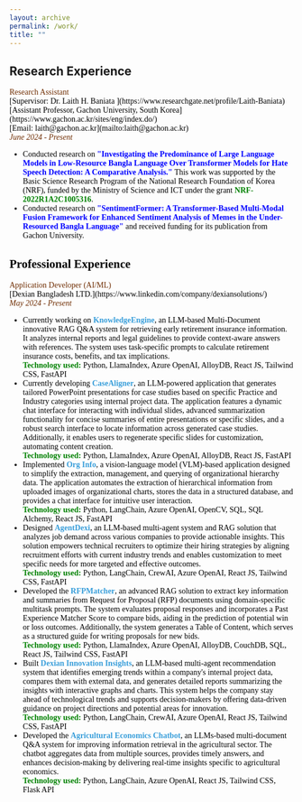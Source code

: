 ```yaml
---
layout: archive
permalink: /work/
title: ""
---
```


## Research Experience 
<span style="font-family:Trebuchet MS; color:black;">
<span style="color:#6E2C00">Research Assistant</span><br/>
[Supervisor: <span style="color:black; display:inline;"> Dr. Laith H. Baniata </span>](https://www.researchgate.net/profile/Laith-Baniata)<br/>
[Assistant Professor, Gachon University, South Korea](https://www.gachon.ac.kr/sites/eng/index.do/)<br/>
[Email: laith@gachon.ac.kr](mailto:laith@gachon.ac.kr)<br/>
<span style="color:#6E2C00"><em>June 2024 - Present</em></span>
<ul style="font-family:Trebuchet MS; color:black;">

<li>Conducted research on <b style="color:blue">"Investigating the Predominance of Large Language Models in Low-Resource Bangla Language Over Transformer Models for Hate Speech Detection: A Comparative Analysis."</b> This work was supported by the Basic Science Research Program of the National Research Foundation of Korea (NRF), funded by the Ministry of Science and ICT under the grant<b><span style="color:green; display:inline;"> NRF-2022R1A2C1005316</span></b>.</li>

<li>Conducted research on <b style="color:blue">"SentimentFormer: A Transformer-Based Multi-Modal Fusion Framework for Enhanced Sentiment Analysis of Memes in the Under-Resourced Bangla Language"</b> and received funding for its publication from Gachon University.</li>
</ul>


## Professional Experience
<!-- Senior Lecturer -->
<span style="font-family:Trebuchet MS; color:black;">
<span style="color:#6E2C00">Application Developer (AI/ML)</span><br/>
[Dexian Bangladesh LTD.](https://www.linkedin.com/company/dexiansolutions/)<br/> 
<span style="color:#6E2C00"><em>May 2024 - Present</em></span> 

<ul style="font-family:Trebuchet MS; color:black;"> 

<li>Currently working on <b style="color:#389EDA">KnowledgeEngine</b>, an LLM-based Multi-Document innovative RAG Q&A system for retrieving early retirement insurance information. It analyzes internal reports and legal guidelines to provide context-aware answers with references. The system uses task-specific prompts to calculate retirement insurance costs, benefits, and tax implications.
<br>
<b><span style="color:green; display:inline;"> Technology used: </span> </b> Python, LlamaIndex, Azure OpenAI, AlloyDB, React JS, Tailwind CSS, FastAPI</li> 

<li>Currently developing <b style="color:#389EDA">CaseAligner</b>, an LLM-powered application that generates tailored PowerPoint presentations for case studies based on specific Practice and Industry categories using internal project data. The application features a dynamic chat interface for interacting with individual slides, advanced summarization functionality for concise summaries of entire presentations or specific slides, and a robust search interface to locate information across generated case studies. Additionally, it enables users to regenerate specific slides for customization, automating content creation.
<br>
<b><span style="color:green; display:inline;"> Technology used: </span> </b> Python, LlamaIndex, Azure OpenAI, AlloyDB, React JS, FastAPI</li> 

<li>Implemented <b style="color:#389EDA">Org Info</b>, a vision-language model (VLM)-based application designed to simplify the extraction, management, and querying of organizational hierarchy data. The application automates the extraction of hierarchical information from uploaded images of organizational charts, stores the data in a structured database, and provides a chat interface for intuitive user interaction.
<br>
<b><span style="color:green; display:inline;"> Technology used: </span> </b> Python, LangChain, Azure OpenAI, OpenCV, SQL, SQL Alchemy, React JS, FastAPI</li> 

<li>Designed <b style="color:#389EDA">AgentDexi</b>, an LLM-based multi-agent system and RAG solution that analyzes job demand across various companies to provide actionable insights. This solution empowers technical recruiters to optimize their hiring strategies by aligning recruitment efforts with current industry trends and enables customization to meet specific needs for more targeted and effective outcomes.
<br>
<b><span style="color:green; display:inline;"> Technology used: </span></b> Python, LangChain, CrewAI, Azure OpenAI, React JS, Tailwind CSS, FastAPI</li> 

<li>Developed the <b style="color:#389EDA">RFPMatcher</b>, an advanced RAG solution to extract key information and summaries from Request for Proposal (RFP) documents using domain-specific multitask prompts. The system evaluates proposal responses and incorporates a Past Experience Matcher Score to compare bids, aiding in the prediction of potential win or loss outcomes. Additionally, the system generates a Table of Content, which serves as a structured guide for writing proposals for new bids. 
<br>
<b><span style="color:green; display:inline;"> Technology used: </span></b> Python, LlamaIndex, Azure OpenAI, AlloyDB, CouchDB, SQL, React JS, Tailwind CSS, FastAPI</li> 

<li>Built <b style="color:#389EDA">Dexian Innovation Insights</b>, an LLM-based multi-agent recommendation system that identifies emerging trends within a company's internal project data, compares them with external data, and generates detailed reports summarizing the insights with interactive graphs and charts. This system helps the company stay ahead of technological trends and supports decision-makers by offering data-driven guidance on project directions and potential areas for innovation.
<br>
<b><span style="color:green; display:inline;"> Technology used: </span></b> Python, LangChain, CrewAI, Azure OpenAI, React JS, Tailwind CSS, FastAPI</li> 

<li>Developed the <b style="color:#389EDA">Agricultural Economics Chatbot</b>, an LLMs-based multi-document Q&A system for improving information retrieval in the agricultural sector. The chatbot aggregates data from multiple sources, provides timely answers, and enhances decision-making by delivering real-time insights specific to agricultural economics. 
<br>
<b><span style="color:green; display:inline;"> Technology used: </span></b> Python, LangChain, Azure OpenAI, React JS, Tailwind CSS, Flask API 
</li> 

</ul>



